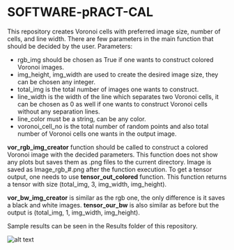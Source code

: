 # SOFTWARE-pRACT-CAL
  This repository creates Voronoi cells with preferred image size, number of cells, and line width. There are few parameters in the main function that should be decided by the user.
Parameters:
  * rgb_img should be chosen as True if one wants to construct colored Voronoi images.
  * img_height, img_width are used to create the desired image size, they can be chosen any integer.
  * total_img is the total number of images one wants to construct.
  * line_width is the width of the line which separates two Voronoi cells, it can be chosen as 0 as well if one wants to construct Voronoi cells without any separation lines.
  * line_color must be a string, can be any color.
  * voronoi_cell_no is the total number of random points and also total number of Voronoi cells one wants in the output image.
  
  **vor_rgb_img_creator** function should be called to construct a colored Voronoi image with the decided parameters. This function does not show any plots but saves them as .png files to the current directory.
 Image is saved as Image_rgb_#.png after the function execution.
  To get a tensor output, one needs to use **tensor_out_colored** function. This function returns a tensor with size (total_img, 3, img_width, img_height).
  
  **vor_bw_img_creator** is similar as the rgb one, the only difference is it saves a black and white images.
  **tensor_our_bw** is also similar as before but the output is (total_img, 1, img_width, img_height).

  Sample results can be seen in the Results folder of this repository.

![alt text]((https://github.com/cemdaloglu/SOFTWARE-pRACT-CAL/blob/main/Results/Image_rgb%202_lines.png))
